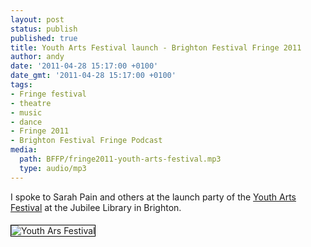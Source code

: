 ```yaml
---
layout: post
status: publish
published: true
title: Youth Arts Festival launch - Brighton Festival Fringe 2011
author: andy
date: '2011-04-28 15:17:00 +0100'
date_gmt: '2011-04-28 15:17:00 +0100'
tags:
- Fringe festival
- theatre
- music
- dance
- Fringe 2011
- Brighton Festival Fringe Podcast
media:
  path: BFFP/fringe2011-youth-arts-festival.mp3
  type: audio/mp3
---
```

I spoke to Sarah Pain and others at the launch party of the <a href="http://www.youthartsfestivalbrighton.org.uk">Youth Arts Festival</a> at the Jubilee Library in Brighton.

<img style="float: left; margin: 5px 25px 5px 0; border: 1px solid black;" src="http://media2.wireworldmedia.co.uk/BFFP/youth-arts-badge.jpg" alt="Youth Ars Festival" />
